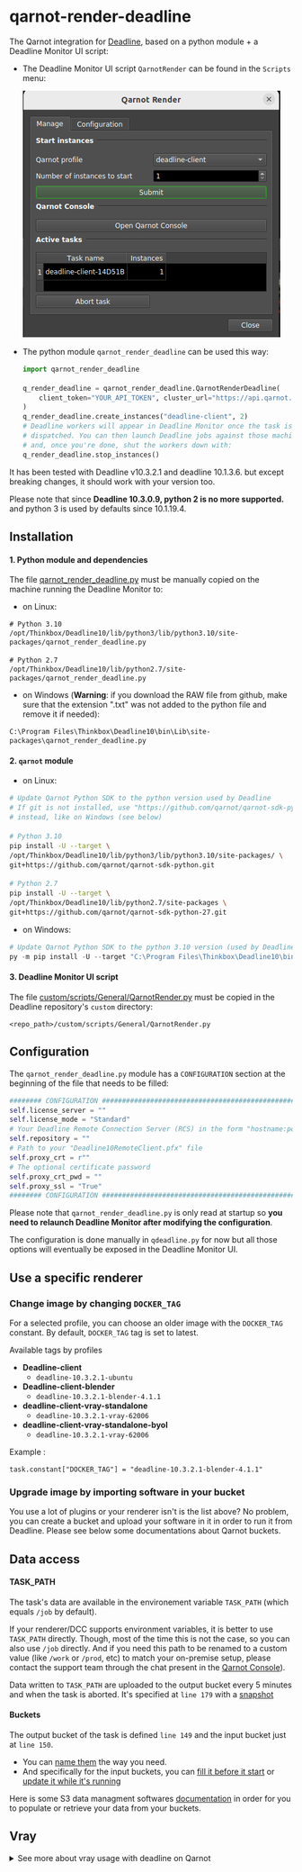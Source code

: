 # qarnot-render-deadline

The Qarnot integration for [Deadline](https://www.awsthinkbox.com/deadline), based on a python module + a Deadline Monitor UI script:

* The Deadline Monitor UI script `QarnotRender` can be found in the `Scripts` menu:

  ![qarnot-render-deadline Deadline Monitor UI script](qarnot-render-deadline-monitor_ui_script.png "qarnot-render-deadline Deadline Monitor UI script")

* The python module `qarnot_render_deadline` can be used this way:

  ```python
  import qarnot_render_deadline

  q_render_deadline = qarnot_render_deadline.QarnotRenderDeadline(
      client_token="YOUR_API_TOKEN", cluster_url="https://api.qarnot.com"
  )
  q_render_deadline.create_instances("deadline-client", 2)
  # Deadline workers will appear in Deadline Monitor once the task is fully
  # dispatched. You can then launch Deadline jobs against those machines
  # and, once you're done, shut the workers down with:
  q_render_deadline.stop_instances()
  ```

It has been tested with Deadline v10.3.2.1 and deadline 10.1.3.6. but except breaking changes, it should work with your version too.

Please note that since **Deadline 10.3.0.9, python 2 is no more supported.** and python 3 is used by defaults since 10.1.19.4.

## Installation

#### 1. Python module and dependencies

The file [qarnot_render_deadline.py](qarnot_render_deadline.py) must be manually copied on the machine running the Deadline Monitor to:

* on Linux:
```
# Python 3.10
/opt/Thinkbox/Deadline10/lib/python3/lib/python3.10/site-packages/qarnot_render_deadline.py

# Python 2.7
/opt/Thinkbox/Deadline10/lib/python2.7/site-packages/qarnot_render_deadline.py

```

* on Windows (**Warning**: if you download the RAW file from github, make sure that the extension ".txt" was not added to the python file and remove it if needed):
```
C:\Program Files\Thinkbox\Deadline10\bin\Lib\site-packages\qarnot_render_deadline.py
```

#### 2. `qarnot` module

   * on Linux:
   ```bash
  # Update Qarnot Python SDK to the python version used by Deadline
  # If git is not installed, use "https://github.com/qarnot/qarnot-sdk-python/archive/refs/heads/master.zip"
  # instead, like on Windows (see below)

  # Python 3.10
  pip install -U --target \
  /opt/Thinkbox/Deadline10/lib/python3/lib/python3.10/site-packages/ \
  git+https://github.com/qarnot/qarnot-sdk-python.git

  # Python 2.7 
  pip install -U --target \
  /opt/Thinkbox/Deadline10/lib/python2.7/site-packages \
  git+https://github.com/qarnot/qarnot-sdk-python-27.git

   ```

   * on Windows:
   ```powershell
   # Update Qarnot Python SDK to the python 3.10 version (used by Deadline)
   py -m pip install -U --target "C:\Program Files\Thinkbox\Deadline10\bin\Lib\site-packages" "https://github.com/qarnot/qarnot-sdk-python/archive/refs/heads/master.zip"
   ```
#### 3. Deadline Monitor UI script

The file [custom/scripts/General/QarnotRender.py](custom/scripts/General/QarnotRender.py) must be copied in the Deadline repository's `custom` directory:

```
<repo_path>/custom/scripts/General/QarnotRender.py
```

## Configuration

The `qarnot_render_deadline.py` module has a `CONFIGURATION` section at the beginning of the file that needs to be filled:

```python
######## CONFIGURATION #########################################################
self.license_server = ""
self.license_mode = "Standard"
# Your Deadline Remote Connection Server (RCS) in the form "hostname:port"
self.repository = ""
# Path to your "Deadline10RemoteClient.pfx" file
self.proxy_crt = r""
# The optional certificate password
self.proxy_crt_pwd = ""
self.proxy_ssl = "True"
######## CONFIGURATION #########################################################
```

Please note that `qarnot_render_deadline.py` is only read at startup so **you need to relaunch Deadline Monitor after modifying the configuration**.

The configuration is done manually in `qdeadline.py` for now but all those options will eventually be exposed in the Deadline Monitor UI.

## Use a specific renderer

### Change image by changing `DOCKER_TAG`

For a selected profile, you can choose an older image with the `DOCKER_TAG` constant. By default, `DOCKER_TAG` tag is set to latest.

Available tags by profiles
* **Deadline-client**
  * `deadline-10.3.2.1-ubuntu`
* **Deadline-client-blender**
  * `deadline-10.3.2.1-blender-4.1.1`
* **deadline-client-vray-standalone**
  * `deadline-10.3.2.1-vray-62006`
* **deadline-client-vray-standalone-byol**
  * `deadline-10.3.2.1-vray-62006`

Example :
```
task.constant["DOCKER_TAG"] = "deadline-10.3.2.1-blender-4.1.1"
```

### Upgrade image by importing software in your bucket

You use a lot of plugins or your renderer isn't is the list above? No problem, you can create a bucket and upload your software in it in order to run it from Deadline. Please see below some documentations about Qarnot buckets.


## Data access
#### TASK_PATH
The task's data are available in the environement variable `TASK_PATH` (which equals `/job` by default).

If your renderer/DCC supports environment variables, it is better to use `TASK_PATH` directly. Though, most of the time this is not the case, so you can also use `/job` directly. And if you need this path to be renamed to a custom value (like `/work` or `/prod`, etc) to match your on-premise setup, please contact the support team through the chat present in the [Qarnot Console](https://console.qarnot.com/)).

Data written to `TASK_PATH` are uploaded to the output bucket every 5 minutes and when the task is aborted. It's specified at `line 179` with a [snapshot](https://qarnot.com/documentation/sdk-python/api/compute/task.html#qarnot.task.Task.snapshot)

#### Buckets

The output bucket of the task is defined `line 149` and the input bucket just  at `line 150`. 
- You can [name them](https://qarnot.com/documentation/sdk-python/api/connection.html#qarnot.connection.Connection.retrieve_or_create_bucket) the way you need. 
- And specifically for the input buckets, you can [fill it before it start](https://qarnot.com/documentation/sdk-python/api/compute/task.html#qarnot.task.Task.resources) or [update it while it's running](https://qarnot.com/documentation/sdk-python/api/compute/task.html#qarnot.task.Task.update_resources)

Here is some S3 data managment softwares [documentation](https://qarnot.com/documentation/en/managing-your-data/with-any-s3-compatible-software/on-windows) in order for you to populate or retrieve your data from your buckets.


## Vray  
<details>
  <summary> See more about vray usage with deadline on Qarnot </summary>

### Vray Standalone Debug
If you encounter this kind of error: `Error: [Errno 21] Is a directory:`, it's possibly path mapping related. You can disable it in `Tools>ConfigurePlugins>Vray>PathMapping For Vrscene`, or tweak the deadline plugin to suit your needs.

> **_NOTE:_** :  V-Ray File location setting while submitting has to mock Qaarnot architecture and be in the `/job` directory e.g. `/job/vases/vases.vrscene` . 

### Licenses
Vray license IP and Port has to be set in an xml file like this one : `deadline-input/vrlclient.xml`. 
This file has to be in `/job/` to be recognize. Thus, upload it to a bucket and attach it to your task like below:

``` python
input_bucket = self.conn.create_bucket('deadline-input')
input_bucket.sync_directory("deadline-input")
task.resources.append(input_bucket)
```

#### BYOL
Need to do **B**ring **Y**our **O**wn **L**icense for VRay? Just select `deadline-client-vray-standalone-byol` as profile and change IP and Port to yours in `vrlclient.xml`.

#### License On Demand
You need license for Vray? Do not change IP and Port in `vrlclient.xml` and use `deadline-client-vray-standalone` profile.
</details>
